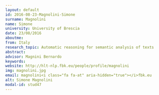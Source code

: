 ```yaml
---
layout: default 
id: 2016-08-23-Magnolini-Simone
surname: Magnolini
name: Simone
university: University of Brescia
date: 23/08/2016
aboutme: 
from: Italy
research_topic: Automatic reasoning for semantic analysis of texts
abstract: 
advisor: Magnini Bernardo
keywords: 
website: http://hlt-nlp.fbk.eu/people/profile/magnolini
img: magnolini.jpg
email: magnolini<i class="fa fa-at" aria-hidden="true"></i>fbk.eu
alt: Simone Magnolini
modal-id: stud47
---
```


